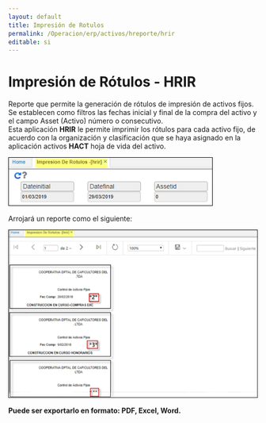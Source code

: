 ```yaml
---
layout: default
title: Impresión de Rotulos
permalink: /Operacion/erp/activos/hreporte/hrir
editable: si
---
```


# Impresión de Rótulos - HRIR


Reporte que permite la generación de rótulos de impresión de activos fijos.  
Se establecen como filtros las fechas inicial y final de la compra del activo y el campo Asset (Activo) número o consecutivo.  
Esta aplicación **HRIR** le permite imprimir los rótulos para cada activo fijo, de acuerdo con la organización y clasificación que se haya asignado en la aplicación activos **HACT** hoja de vida del activo.  


![](hrir1.png)  

Arrojará un reporte como el siguiente:  

![](hrir2.png)  

**Puede ser exportarlo en formato: PDF, Excel, Word.**  


